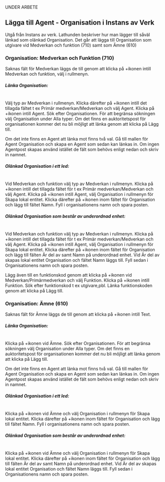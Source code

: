 
UNDER ARBETE

## Lägga till Agent - Organisation i Instans av Verk

Utgå från Instans av verk. Lathunden beskriver hur man lägger till såväl länkad som olänkad Organisation. Det går att lägga till Organisation som utgivare vid Medverkan och funktion (710) samt som Ämne (610)

### Organisation: Medverkan och Funktion (710)

Saknas fält för Medverkan läggs de till genom att klicka på +ikonen intill Medverkan och funktion, välj i rullmenyn.

##### Länka Organisation:
<br/>Välj typ av Medverkan i rullmenyn. Klicka därefter på +ikonen intill det tillagda fältet t ex Primär medverkan/Medverkan och välj Agent. Klicka på +ikonen intill Agent. Sök efter Organisationen. För att begränsa sökningen välj Organisation under Alla typer. Om det finns en auktoritetspost för organisationen kommer det nu bli möjligt att länka genom att klicka på Lägg till.

Om det inte finns en Agent att länka mot finns två val. Gå till mallen för Agent Organisation och skapa en Agent som sedan kan länkas in. Om ingen Agentpost skapas använd istället de fält som behövs enligt nedan och skriv in namnet.

##### Olänkad Organisation i ett led:
<br/>Vid Medverkan och funktion välj typ av Medverkan i rullmenyn. Klicka på +ikonen intill det tillagda fältet för t ex Primär medverkan/Medverkan och välj Agent. Klicka på +ikonen intill Agent, välj Organisation i rullmenyn för Skapa lokal entitet. Klicka därefter på +ikonen inom fältet för Organisation och lägg till fältet Namn. Fyll i organisationens namn och spara posten.  

##### Olänkad Organisation som består av underordnad enhet:
<br/>Vid Medverkan och funktion välj typ av Medverkan i rullmenyn. Klicka på +ikonen intill det tillagda fältet för t ex Primär medverkan/Medverkan och välj Agent. Klicka på +ikonen intill Agent, välj Organisation i rullmenyn för Skapa lokal entitet. Klicka därefter på +ikonen inom fältet för Organisation och lägg till fälten Är del av samt Namn på underordnad enhet. Vid Är del av skapas lokal entitet Organisation och fältet Namn läggs till. Fyll sedan i Organisationens namn och spara posten.


Lägg även till en funktionskod genom att klicka på +ikonen vid Medverkan/Primärmedverkan och välj Funktion. Klicka på +ikonen intill Funktion. Sök efter funktionskod t ex utgivare,pbl. Länka funktionskoden genom att klicka på Lägg till.


### Organisation: Ämne (610)

Saknas fält för Ämne läggs de till genom att klicka på +ikonen intill Text.

##### Länka Organisation:
<br/>Klicka på +ikonen vid Ämne. Sök efter Organisationen. För att begränsa sökningen välj Organisation under Alla typer. Om det finns en auktoritetspost för organisationen kommer det nu bli möjligt att länka genom att klicka på Lägg till. 

Om det inte finns en Agent att länka mot finns två val. Gå till mallen för Agent Organisation och skapa en Agent som sedan kan länkas in. Om ingen Agentpost skapas använd istället de fält som behövs enligt nedan och skriv in namnet.

##### Olänkad Organisation i ett led:
<br/>Klicka på +ikonen vid Ämne och välj Organisation i rullmenyn för Skapa lokal entitet. Klicka därefter på +ikonen inom fältet för Organisation och lägg till fältet Namn. Fyll i organisationens namn och spara posten.  

##### Olänkad Organisation som består av underordnad enhet:
<br/>Klicka på +ikonen vid Ämne och välj Organisation i rullmenyn för Skapa lokal entitet. Klicka därefter på +ikonen inom fältet för Organisation och lägg till fälten Är del av samt Namn på underordnad enhet. Vid Är del av skapas lokal entitet Organisation och fältet Namn läggs till. Fyll sedan i Organisationens namn och spara posten.



